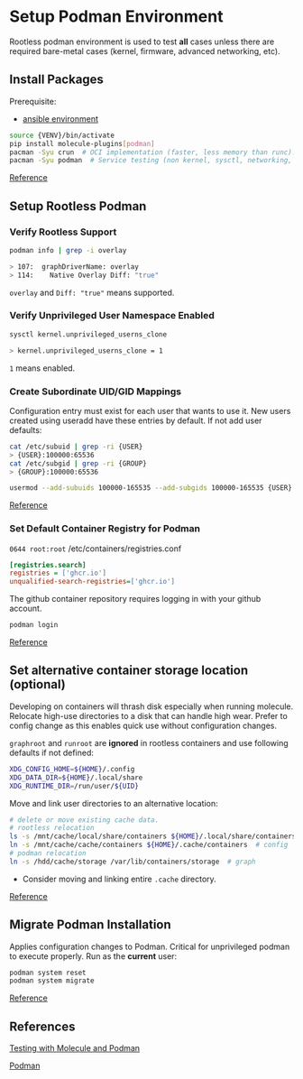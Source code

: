 # Setup Podman Environment
Rootless podman environment is used to test **all** cases unless there are
required bare-metal cases (kernel, firmware, advanced networking, etc).

## Install Packages
Prerequisite:
* [ansible environment](ansible.md)

``` bash
source {VENV}/bin/activate
pip install molecule-plugins[podman]
pacman -Syu crun  # OCI implementation (faster, less memory than runc).
pacman -Syu podman  # Service testing (non kernel, sysctl, networking, etc).
```
[Reference](https://github.com/ansible-community/molecule-podman)

## Setup Rootless Podman

### Verify Rootless Support
``` bash
podman info | grep -i overlay

> 107:  graphDriverName: overlay
> 114:    Native Overlay Diff: "true"
```
`overlay` and `Diff: "true"` means supported.

### Verify Unprivileged User Namespace Enabled
``` bash
sysctl kernel.unprivileged_userns_clone

> kernel.unprivileged_userns_clone = 1
```
`1` means enabled.

### Create Subordinate UID/GID Mappings
Configuration entry must exist for each user that wants to use it. New users
created using useradd have these entries by default. If not add user defaults:

``` bash
cat /etc/subuid | grep -ri {USER}
> {USER}:100000:65536
cat /etc/subgid | grep -ri {GROUP}
> {GROUP}:100000:65536
```

``` bash
usermod --add-subuids 100000-165535 --add-subgids 100000-165535 {USER}
```

[Reference](https://github.com/systemd/systemd/issues/21952)

### Set Default Container Registry for Podman
`0644 root:root` /etc/containers/registries.conf
``` ini
[registries.search]
registries = ['ghcr.io']
unqualified-search-registries=['ghcr.io']
```

The github container repository requires logging in with your github account.
``` bash
podman login
```

[Reference](https://halukkarakaya.medium.com/how-to-configure-default-search-registries-in-podman-ea930289692)

## Set alternative container storage location (optional)
Developing on containers will thrash disk especially when running molecule.
Relocate high-use directories to a disk that can handle high wear. Prefer to
config change as this enables quick use without configuration changes.

`graphroot` and `runroot` are **ignored** in rootless containers and use
following defaults if not defined:
``` bash
XDG_CONFIG_HOME=${HOME}/.config
XDG_DATA_DIR=${HOME}/.local/share
XDG_RUNTIME_DIR=/run/user/${UID}
```

Move and link user directories to an alternative location:
``` bash
# delete or move existing cache data.
# rootless relocation
ls -s /mnt/cache/local/share/containers ${HOME}/.local/share/containers  # graph
ln -s /mnt/cache/cache/containers ${HOME}/.cache/containers  # config
# podman relocation
ln -s /hdd/cache/storage /var/lib/containers/storage  # graph
```
* Consider moving and linking entire `.cache` directory.

[Reference](https://github.com/containers/podman/blob/main/docs/tutorials/rootless_tutorial.md#user-configuration-files)

## Migrate Podman Installation
Applies configuration changes to Podman. Critical for unprivileged podman to
execute properly. Run as the **current** user:

``` bash
podman system reset
podman system migrate
```
[Reference](https://github.com/containers/podman/issues/12715)

## References

[Testing with Molecule and Podman](https://www.ansible.com/blog/developing-and-testing-ansible-roles-with-molecule-and-podman-part-1/)

[Podman](https://wiki.archlinux.org/title/Podman)
